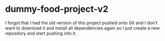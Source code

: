 # dummy-food-project-v2
I forgot that I had the old version of this project pushed onto Git and I don't want to download it and install all dependencies again so I just create a new repository and start pushing into it.
